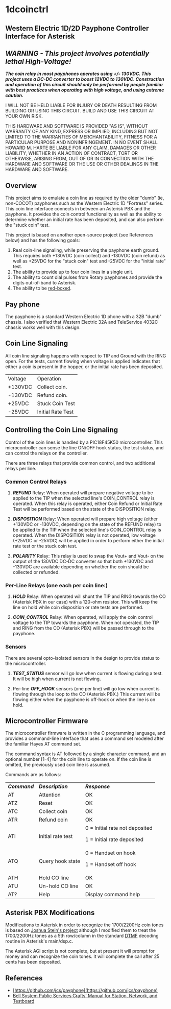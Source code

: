 

# 1dcoinctrl


## Western Electric 1D/2D Payphone Controller Interface for Asterisk


## **_WARNING - This project involves potentially lethal High-Voltage!_**

**_The coin relay in most payphones operates using +/- 130VDC.  This project uses a DC-DC converter to boost 12VDC to 130VDC.  Construction and operation of this circuit should only be performed by people familiar with best practices when operating with high voltage, and using extreme caution._**

I WILL NOT BE HELD LIABLE FOR INJURY OR DEATH RESULTING FROM BUILDING OR USING THIS CIRCUIT.   BUILD AND USE THIS CIRCUIT AT YOUR OWN RISK.

THIS HARDWARE AND SOFTWARE IS PROVIDED "AS IS", WITHOUT WARRANTY OF ANY KIND, EXPRESS OR IMPLIED, INCLUDING BUT NOT LIMITED TO THE WARRANTIES OF MERCHANTABILITY, FITNESS FOR A PARTICULAR PURPOSE AND NONINFRINGEMENT.  IN NO EVENT SHALL HOWARD M. HARTE BE LIABLE FOR ANY CLAIM, DAMAGES OR OTHER LIABILITY, WHETHER IN AN ACTION OF CONTRACT, TORT OR OTHERWISE, ARISING FROM, OUT OF OR IN CONNECTION WITH THE HARDWARE AND SOFTWARE OR THE USE OR OTHER DEALINGS IN THE HARDWARE AND SOFTWARE. 


## Overview

This project aims to emulate a coin line as required by the older "dumb" (ie, non-COCOT) payphones such as the Western Electric 1D "Fortress" series.  This coin line interface connects in between an Asterisk PBX and the payphone.  It provides the coin control functionality as well as the ability to determine whether an initial rate has been deposited, and can also perform the "stuck coin" test.

This project is based on another open-source project (see References below) and has the following goals:



1. Real coin-line signaling, while preserving the payphone earth ground.  This requires both +130VDC (coin collect) and -130VDC (coin refund) as well as +25VDC for the "stuck coin" test and -25VDC for the "initial rate" test.
2. The ability to provide up to four coin lines in a single unit.
3. The ability to count dial pulses from Rotary payphones and provide the digits out-of-band to Asterisk.
4. The ability to be [red-boxed](http://en.wikipedia.org/wiki/Red_box_(phreaking)).


## Pay phone

The payphone is a standard Western Electric 1D phone with a 32B "dumb" chassis.  I also verified that Western Electric 32A and TeleService 4032C chassis works well with this design.


## Coin Line Signaling

All coin line signaling happens with respect to TIP and Ground with the RING open. For the tests, current flowing when voltage is applied indicates that either a coin is present in the hopper, or the initial rate has been deposited.


<table>
  <tr>
   <td>Voltage
   </td>
   <td>Operation
   </td>
  </tr>
  <tr>
   <td>+130VDC
   </td>
   <td>Collect coin.
   </td>
  </tr>
  <tr>
   <td>-130VDC
   </td>
   <td>Refund coin.
   </td>
  </tr>
  <tr>
   <td>+25VDC
   </td>
   <td>Stuck Coin Test
   </td>
  </tr>
  <tr>
   <td>-25VDC
   </td>
   <td>Initial Rate Test
   </td>
  </tr>
</table>



## Controlling the Coin Line Signaling

Control of the coin lines is handled by a PIC18F45K50 microcontroller.  This microcontroller can sense the line ON/OFF hook status, the test status, and can control the relays on the controller.

There are three relays that provide common control, and two additional relays per line.


### Common Control Relays

1. **_REFUND_** Relay: When operated will prepare negative voltage to be applied to the TIP when the selected line's COIN_CONTROL relay is operated.  When this relay is operated, either Coin Refund or Initial Rate Test will be performed based on the state of the DISPOSITION relay.

2. **_DISPOSITION_** Relay: When operated will prepare high voltage (either +130VDC or -130VDC, depending on the state of the REFUND relay) to be applied to the TIP when the selected line's COIN_CONTROL relay is operated.  When the DISPOSITION relay is not operated, low voltage (+25VDC or -25VDC) will be applied in order to perform either the initial rate test or the stuck coin test.

3. **_POLARITY_** Relay: This relay is used to swap the Vout+ and Vout- on the output of the 130VDC DC-DC converter so that both +130VDC and -130VDC are available depending on whether the coin should be collected or refunded.


### Per-Line Relays (one each per coin line:)

1. **_HOLD_** Relay: When operated will shunt the TIP and RING towards the CO (Asterisk PBX in our case) with a 120-ohm resistor.  This will keep the line on hold while coin disposition or rate tests are performed.

2. **_COIN_CONTROL_** Relay: When operated, will apply the coin control voltage to the TIP towards the payphone.  When not operated, the TIP and RING from the CO (Asterisk PBX) will be passed through to the payphone.


### Sensors

There are several opto-isolated sensors in the design to provide status to the microcontroller.

1. **_TEST_STATUS_** sensor will go low when current is flowing during a test.  It will be high when current is not flowing.

2. Per-line **_OFF_HOOK_** sensors (one per line) will go low when current is flowing through the loop to the CO (Asterisk PBX.)  This current will be flowing either when the payphone is off-hook or when the line is on hold.


## Microcontroller Firmware

The microcontroller firmware is written in the C programming language, and provides a command-line interface that uses a command set modeled after the familiar Hayes AT command set.

The command syntax is AT followed by a single character command, and an optional number [1-4] for the coin line to operate on.  If the coin line is omitted, the previously used coin line is assumed.

Commands are as follows:


<table>
  <tr>
   <td><strong><em>Command</em></strong>
   </td>
   <td><strong><em>Description</em></strong>
   </td>
   <td><strong><em>Response</em></strong>
   </td>
  </tr>
  <tr>
   <td>AT
   </td>
   <td>Attention
   </td>
   <td>OK
   </td>
  </tr>
  <tr>
   <td>ATZ
   </td>
   <td>Reset
   </td>
   <td>OK
   </td>
  </tr>
  <tr>
   <td>ATC
   </td>
   <td>Collect coin
   </td>
   <td>OK
   </td>
  </tr>
  <tr>
   <td>ATR
   </td>
   <td>Refund coin
   </td>
   <td>OK
   </td>
  </tr>
  <tr>
   <td>ATI
   </td>
   <td>Initial rate test
   </td>
   <td>0 = Initial rate not deposited
<p>
1 = Initial rate deposited
   </td>
  </tr>
  <tr>
   <td>ATQ
   </td>
   <td>Query hook state
   </td>
   <td>0 = Handset on hook
<p>
1 = Handset off hook
   </td>
  </tr>
  <tr>
   <td>ATH
   </td>
   <td>Hold CO line
   </td>
   <td>OK
   </td>
  </tr>
  <tr>
   <td>ATU
   </td>
   <td>Un-hold CO line
   </td>
   <td>OK
   </td>
  </tr>
  <tr>
   <td>AT?
   </td>
   <td>Help
   </td>
   <td>Display command help
   </td>
  </tr>
</table>


 


## Asterisk PBX Modifications

Modifications to Asterisk in order to recognize the 1700/2200Hz coin tones is based on [Joshua Stein's project](https://github.com/jcs/payphone) although I modified them to treat the 1700/2200Hz tones as a 5th row/column in the standard [DTMF](http://en.wikipedia.org/wiki/Dual-tone_multi-frequency_signaling) decoding routine in Asterisk's main/dsp.c.

The Asterisk AGI script is not complete, but at present it will prompt for money and can recognize the coin tones.  It will complete the call after 25 cents has been deposited.


## References



*   [https://github.com/jcs/payphone](https://github.com/jcs/payphone)
*   [Bell System Public Services Crafts' Manual for Station, Network, and Testboard](http://wedophones.com/TheBellSystem/pdf/bsp/coin/PublicServices1.pdf)

